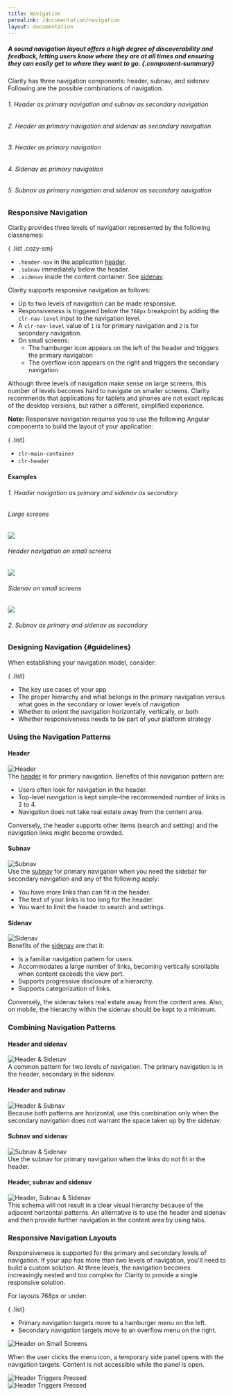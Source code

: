 ```yaml
---
title: Navigation
permalink: /documentation/navigation
layout: documentation
---
```


##### A sound navigation layout offers a high degree of discoverability and feedback, letting users know where they are at all times and ensuring they can easily get to where they want to go. {.component-summary}

Clarity has three navigation components: header, subnav, and sidenav.  Following are the possible
combinations of navigation.

###### 1. Header as primary navigation and subnav as secondary navigation
<clr-layout-no-sidenav-demo></clr-layout-no-sidenav-demo>

###### 2. Header as primary navigation and sidenav as secondary navigation
<clr-layout-no-subnav-demo></clr-layout-no-subnav-demo>

###### 3. Header as primary navigation
<clr-layout-only-header-demo></clr-layout-only-header-demo>

###### 4. Sidenav as primary navigation
<clr-layout-only-sidenav-primary></clr-layout-only-sidenav-primary>

###### 5. Subnav as primary navigation and sidenav as secondary navigation
<clr-layout-only-subnav-primary></clr-layout-only-subnav-primary>

### Responsive Navigation

Clarity provides three levels of navigation represented by the following classnames:

{ .list .cozy-sm}
- <code class="clr-code">.header-nav</code> in the application <a href="/documentation/header">header</a>.
- <code class="clr-code">.subnav</code> immediately below the header.
- <code class="clr-code">.sidenav</code> inside the content container. See <a href="/documentation/sidenav">sidenav</a>.

<p>
    Clarity supports responsive navigation as follows:
</p>
<ul class="list cozy-sm">
    <li>
        Up to two levels of navigation can be made responsive.
    </li>
    <li>
        Responsiveness is triggered below the <code class="clr-code">768px</code> breakpoint by adding the <code class="clr-code">clr-nav-level</code> input to the navigation level.
    </li>
    <li>
        A <code class="clr-code">clr-nav-level</code> value of <code class="clr-code">1</code> is for primary navigation and <code class="clr-code">2</code> is for secondary navigation.
    </li>
    <li>
        On small screens:
        <ul class="list cozy-sm">
            <li>
                The hamburger icon appears on the left of the header and triggers the primary navigation
            </li>
            <li>
                The overflow icon appears on the right and triggers the secondary navigation
            </li>
        </ul>
    </li>
</ul>

<div class="alert alert-info cozy">
    <div class="alert-item">
        <span class="alert-text">
            Although three levels of navigation make sense on large screens, this number of levels becomes hard to navigate on smaller screens. Clarity recommends that applications for tablets and phones are not exact replicas of the desktop versions, but rather a different, simplified experience.
        </span>
    </div>
</div>

**Note:** Responsive navigation requires you to use the following Angular components
to build the layout of your application:

{ .list}
- <code class="clr-code">clr-main-container</code>
- <code class="clr-code">clr-header</code>

#### Examples

<h6>1. Header navigation as primary and sidenav as secondary</h6>
<div class="row">
    <div class="col-xs-12">
        <h6>Large screens</h6>
        <img class="img-fluid cozy-sm" src="/images/documentation/navigation/header_sidenav_large.png?{{ site.time | date: '%s%N' }}"/>
    </div>
    <div class="col-xs-12 col-sm-8 col-md-6">
        <h6>Header navigation on small screens</h6>
        <img class="img-fluid cozy-sm" src="/images/documentation/navigation/navLevel1.gif?{{ site.time | date: '%s%N' }}"/>
    </div>
    <div class="col-xs-12 col-sm-8 col-md-6">
        <h6>Sidenav on small screens</h6>
        <img class="img-fluid cozy-sm" src="/images/documentation/navigation/navLevel2.gif?{{ site.time | date: '%s%N' }}"/>
    </div>
</div>

<clr-responsive-nav-header-sidenav-demo></clr-responsive-nav-header-sidenav-demo>

<h6>2. Subnav as primary and sidenav as secondary</h6>

<clr-responsive-nav-subnav-sidenav-demo></clr-responsive-nav-subnav-sidenav-demo>

### Designing Navigation {#guidelines}

When establishing your navigation model, consider:

{ .list}
- The key use cases of your app
- The proper hierarchy and what belongs in the primary navigation versus what goes in the secondary or lower levels of navigation
- Whether to orient the navigation horizontally, vertically, or both
- Whether responsiveness needs to be part of your platform strategy

<!-- ### Navigation Components

Clarity has three navigation components: header, subnav, and sidenav.  These components:

{ .list}
- Are independent of one another and can be used alone or in combination. This gives you flexibility in designing your navigation schema.
- Support a consistent visual hierarchy between levels of navigation.
- Adapt to changes in screen size according to predefined breakpoints and grid alignment. This responsiveness helps your app scale from small to large screens.
-->

### Using the Navigation Patterns

#### Header

<div class="row">
    <div class="col-xs-12 col-md-5">
        <img src="/images/documentation/app-layout/Header.png?{{ site.time | date: '%s%N' }}" alt="Header"/>
    </div>
    <div class="col-xs-12 col-md-7">
        <div>The <a href="/documentation/header">header</a> is for primary navigation. Benefits of this navigation pattern are:</div>
        <ul class="list">
            <li>Users often look for navigation in the header.</li>
            <li>Top-level navigation is kept simple–the recommended number of links is 2 to 4.</li>
            <li>Navigation does not take real estate away from the content area.</li>
        </ul>
        <p>
            Conversely, the header supports other items (search and setting) and the navigation links might become crowded.
        </p>
    </div>
</div>

#### Subnav

<div class="row">
    <div class="col-xs-12 col-md-5">
    <img src="/images/documentation/app-layout/subnav.png?{{ site.time | date: '%s%N' }}" alt="Subnav"/>
    </div>
    <div class="col-xs-12 col-md-7">
        <div>
            Use the <a href="/documentation/header">subnav</a> for primary navigation when you need the sidebar for secondary navigation and any of the following apply:
        </div>
        <ul class="list">
            <li>You have more links than can fit in the header.</li>
            <li>The text of your links is too long for the header.</li>
            <li>You want to limit the header to search and settings.</li>
        </ul>
        </div>
</div>

#### Sidenav

<div class="row">
    <div class="col-xs-12 col-md-5">
        <img src="/images/documentation/app-layout/sidenav.png?{{ site.time | date: '%s%N' }}" alt="Sidenav"/>
    </div>
    <div class="col-xs-12 col-md-7">
        <div>
            Benefits of the <a href="/documentation/sidenav">sidenav</a> are that it:
        </div>
        <ul class="list">
            <li>Is a familiar navigation pattern for users.</li>
            <li>Accommodates a large number of links, becoming vertically scrollable when content exceeds the view port.</li>
            <li>Supports progressive disclosure of a hierarchy.</li>
            <li>Supports categorization of links.</li>
        </ul>
        <p>
            Conversely, the sidenav takes real estate away from the content area.  Also, on mobile, the hierarchy within the sidenav should be kept to a minimum.
        </p>
    </div>
</div>

### Combining Navigation Patterns

<h4>Header and sidenav</h4>
<div class="row cozy-sm">
    <div class="col-xs-12 col-md-5">
        <img src="/images/documentation/app-layout/header_sidenav.png?{{ site.time | date: '%s%N' }}" alt="Header & Sidenav"/>
    </div>
    <div class="col-xs-12 col-md-7">
        <div>
            A common pattern for two levels of navigation.  
            The primary navigation is in the header, secondary in the sidenav.
        </div>
    </div>
</div>

<h4>Header and subnav</h4>
<div class="row cozy-sm">
    <div class="col-xs-12 col-md-5">
        <img src="/images/documentation/app-layout/header_subnav.png?{{ site.time | date: '%s%N' }}" alt="Header & Subnav"/>
    </div>
    <div class="col-xs-12 col-md-7">
        <div>
            Because both patterns are horizontal, use this combination only when the secondary navigation does not warrant the space taken up by the sidenav.
        </div>
    </div>
</div>

<h4>Subnav and sidenav</h4>
<div class="row cozy-sm">
    <div class="col-xs-12 col-md-5">
        <img src="/images/documentation/app-layout/subnav_sidenav.png?{{ site.time | date: '%s%N' }}" alt="Subnav & Sidenav"/>
    </div>
    <div class="col-xs-12 col-md-7">
        <div>
            Use the subnav for primary navigation when the links do not fit in the header.
        </div>
    </div>
</div>


<h4>Header, subnav and sidenav</h4>
<div class="row cozy-sm">
    <div class="col-xs-12 col-md-5">
        <img src="/images/documentation/app-layout/header_subnav_sidenav.png?{{ site.time | date: '%s%N' }}" alt="Header, Subnav & Sidenav"/>
    </div>
    <div class="col-xs-12 col-md-7">
        <div>
            This schema will not result in a clear visual hierarchy because of the adjacent horizontal patterns. An alternative is to use the header and sidenav and then provide further navigation in the content area by using tabs.
        </div>
    </div>
</div>

<h3 class="cozy">Responsive Navigation Layouts</h3>

Responsiveness is supported for the primary and secondary levels of navigation.  If your app has more than two levels of navigation, you'll need to build a custom solution.  At three levels, the navigation becomes increasingly nested and too complex for Clarity to provide a single responsive solution.

For layouts 768px or under:

{ .list}
- Primary navigation targets move to a hamburger menu on the left.
- Secondary navigation targets move to an overflow menu on the right.

<div class="row cozy-sm">
    <div class="col-xs-12">
        <img src="/images/documentation/app-layout/header_small.png?{{ site.time | date: '%s%N' }}" class="img-fluid" alt="Header on Small Screens"/>
    </div>
</div>

When the user clicks the menu icon, a temporary side panel opens with the navigation targets. Content is not accessible while the panel is open.

<div class="row">
    <div class="col-xs-12 col-sm-12 col-md-6 cozy-sm">
        <img src="/images/documentation/app-layout/header_nav_level_2.png?{{ site.time | date: '%s%N' }}" class="img-fluid" alt="Header Triggers Pressed"/>
        </div>
        <div class="col-xs-12 col-sm-12 col-md-6 cozy-sm">
        <img src="/images/documentation/app-layout/header_nav_level_1.png?{{ site.time | date: '%s%N' }}" class="img-fluid" alt="Header Triggers Pressed"/>
    </div>
</div>
